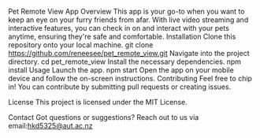 Pet Remote View App
Overview
This app is your go-to when you want to keep an eye on your furry friends from afar. With live video streaming and interactive features, you can check in on and interact with your pets anytime, ensuring they're safe and comfortable.
Installation
Clone this repository onto your local machine.
git clone https://github.com/reneesee/pet_remote_view.git
Navigate into the project directory.
cd pet_remote_view
Install the necessary dependencies.
npm install
Usage
Launch the app.
npm start
Open the app on your mobile device and follow the on-screen instructions.
Contributing
Feel free to chip in! You can contribute by submitting pull requests or creating issues.

License
This project is licensed under the MIT License.

Contact
Got questions or suggestions? Reach out to us via email:hkd5325@aut.ac.nz
